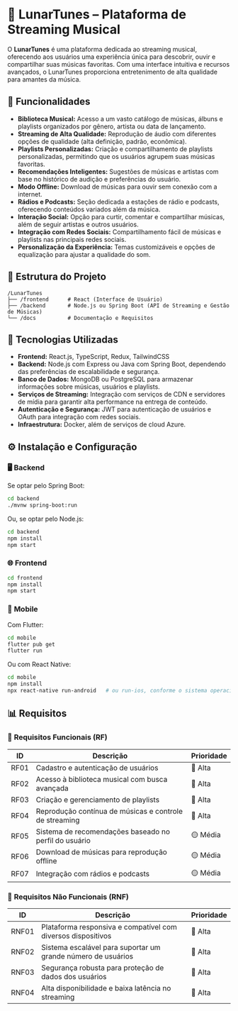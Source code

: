 # 🎵 **LunarTunes – Plataforma de Streaming Musical**

O **LunarTunes** é uma plataforma dedicada ao streaming musical, oferecendo aos usuários uma experiência única para descobrir, ouvir e compartilhar suas músicas favoritas. Com uma interface intuitiva e recursos avançados, o LunarTunes proporciona entretenimento de alta qualidade para amantes da música.

## 🚀 **Funcionalidades**

- **Biblioteca Musical:** Acesso a um vasto catálogo de músicas, álbuns e playlists organizados por gênero, artista ou data de lançamento.
- **Streaming de Alta Qualidade:** Reprodução de áudio com diferentes opções de qualidade (alta definição, padrão, econômica).
- **Playlists Personalizadas:** Criação e compartilhamento de playlists personalizadas, permitindo que os usuários agrupem suas músicas favoritas.
- **Recomendações Inteligentes:** Sugestões de músicas e artistas com base no histórico de audição e preferências do usuário.
- **Modo Offline:** Download de músicas para ouvir sem conexão com a internet.
- **Rádios e Podcasts:** Seção dedicada a estações de rádio e podcasts, oferecendo conteúdos variados além da música.
- **Interação Social:** Opção para curtir, comentar e compartilhar músicas, além de seguir artistas e outros usuários.
- **Integração com Redes Sociais:** Compartilhamento fácil de músicas e playlists nas principais redes sociais.
- **Personalização da Experiência:** Temas customizáveis e opções de equalização para ajustar a qualidade do som.

## 📁 **Estrutura do Projeto**

```
/LunarTunes
├── /frontend      # React (Interface de Usuário)
├── /backend       # Node.js ou Spring Boot (API de Streaming e Gestão de Músicas)
└── /docs          # Documentação e Requisitos
```

## 🔧 **Tecnologias Utilizadas**

- **Frontend:** React.js, TypeScript, Redux, TailwindCSS
- **Backend:** Node.js com Express ou Java com Spring Boot, dependendo das preferências de escalabilidade e segurança.
- **Banco de Dados:** MongoDB ou PostgreSQL para armazenar informações sobre músicas, usuários e playlists.
- **Serviços de Streaming:** Integração com serviços de CDN e servidores de mídia para garantir alta performance na entrega de conteúdo.
- **Autenticação e Segurança:** JWT para autenticação de usuários e OAuth para integração com redes sociais.
- **Infraestrutura:** Docker, além de serviços de cloud Azure.

## ⚙️ **Instalação e Configuração**

### 🖥️ **Backend**

Se optar pelo Spring Boot:

```bash
cd backend
./mvnw spring-boot:run
```

Ou, se optar pelo Node.js:

```bash
cd backend
npm install
npm start
```

### 🌐 **Frontend**

```bash
cd frontend
npm install
npm start
```

### 📱 **Mobile**

Com Flutter:

```bash
cd mobile
flutter pub get
flutter run
```

Ou com React Native:

```bash
cd mobile
npm install
npx react-native run-android   # ou run-ios, conforme o sistema operacional
```

## 📊 **Requisitos**

### 🔹 **Requisitos Funcionais (RF)**

| ID   | Descrição                                                    | Prioridade |
|------|--------------------------------------------------------------|------------|
| RF01 | Cadastro e autenticação de usuários                          | 🔴 Alta    |
| RF02 | Acesso à biblioteca musical com busca avançada               | 🔴 Alta    |
| RF03 | Criação e gerenciamento de playlists                         | 🔴 Alta    |
| RF04 | Reprodução contínua de músicas e controle de streaming       | 🔴 Alta    |
| RF05 | Sistema de recomendações baseado no perfil do usuário          | 🟡 Média   |
| RF06 | Download de músicas para reprodução offline                  | 🟡 Média   |
| RF07 | Integração com rádios e podcasts                               | 🟡 Média   |

### 🔹 **Requisitos Não Funcionais (RNF)**

| ID    | Descrição                                                          | Prioridade |
|-------|--------------------------------------------------------------------|------------|
| RNF01 | Plataforma responsiva e compatível com diversos dispositivos        | 🔴 Alta    |
| RNF02 | Sistema escalável para suportar um grande número de usuários         | 🔴 Alta    |
| RNF03 | Segurança robusta para proteção de dados dos usuários                | 🔴 Alta    |
| RNF04 | Alta disponibilidade e baixa latência no streaming                   | 🔴 Alta    |


